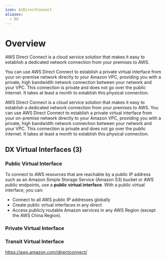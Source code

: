 ```yaml
---
icon: AiDirectConnect
aliases:
  - DX
---
```

# Overview
AWS Direct Connect is a cloud service solution that makes it easy to establish a dedicated network connection from your premises to AWS. 

You can use AWS Direct Connect to establish a private virtual interface from your on-premise network directly to your Amazon VPC, providing you with a private, high bandwidth network connection between your network and your VPC. This connection is private and does not go over the public internet. It takes at least a month to establish this physical connection.

AWS Direct Connect is a cloud service solution that makes it easy to establish a dedicated network connection from your premises to AWS. You can use AWS Direct Connect to establish a private virtual interface from your on-premise network directly to your Amazon VPC, providing you with a private, high bandwidth network connection between your network and your VPC. This connection is private and does not go over the public internet. It takes at least a month to establish this physical connection.

## DX Virtual Interfaces (3)

### Public Virtual Interface
To connect to AWS resources that are reachable by a public IP address such as an Amazon Simple Storage Service (Amazon S3) bucket or AWS public endpoints, use a **public virtual interface**. With a public virtual interface, you can:
- Connect to all AWS public IP addresses globally
- Create public virtual interfaces in any direct
- Access publicly routable Amazon services in any AWS Region (except the AWS China Region).

### Private Virtual Interface


### Transit Virtual Interface


https://aws.amazon.com/directconnect/